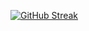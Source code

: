 [![GitHub Streak](http://github-readme-streak-stats.herokuapp.com?user=ed0419&theme=buefy-dark)](https://git.io/streak-stats)
